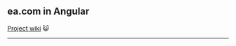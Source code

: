 ## ea.com in Angular

[Project wiki](https://github.com/gducsn/ea_angular/wiki/How-it-work) :smiley_cat:

------

